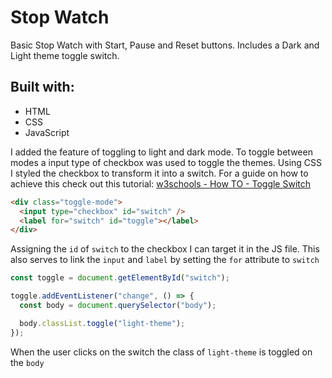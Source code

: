# Stop Watch

Basic Stop Watch with Start, Pause and Reset buttons. Includes a Dark and Light theme toggle switch.

## Built with:

- HTML
- CSS
- JavaScript

I added the feature of toggling to light and dark mode. To toggle between modes a input type of checkbox was used to toggle the themes. Using CSS I styled the checkbox to transform it into a switch. For a guide on how to achieve this check out this tutorial: [w3schools - How TO - Toggle Switch](https://www.w3schools.com/howto/howto_css_switch.asp)

```html
<div class="toggle-mode">
  <input type="checkbox" id="switch" />
  <label for="switch" id="toggle"></label>
</div>
```

Assigning the `id` of `switch` to the checkbox I can target it in the JS file. This also serves to link the `input` and `label` by setting the `for` attribute to `switch`

```javascript
const toggle = document.getElementById("switch");

toggle.addEventListener("change", () => {
  const body = document.querySelector("body");

  body.classList.toggle("light-theme");
});
```

When the user clicks on the switch the class of `light-theme` is toggled on the `body`
